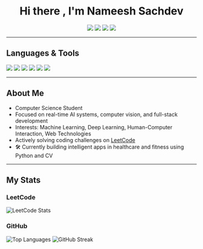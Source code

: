 <h1 align="center">Hi there , I'm Nameesh Sachdev</h1>

<p align="center">
  <a href="mailto:nameeshsachdev@gmail.com"><img src="https://img.shields.io/badge/Email-D14836?style=for-the-badge&logo=gmail&logoColor=white"/></a>
  <a href="tel:+918595506647"><img src="https://img.shields.io/badge/Phone-8595506647-blue?style=for-the-badge"/></a>
  <a href="https://leetcode.com/u/nameesh_2005/"><img src="https://img.shields.io/badge/LeetCode-Profile-orange?style=for-the-badge&logo=leetcode&logoColor=white"/></a>
  <a href="https://drive.google.com/uc?export=download&id=1QEi6ohgx0T6cl7Rh0__4tF-qZJ4zdtro"><img src="https://img.shields.io/badge/Resume-Download-critical?style=for-the-badge&logo=adobeacrobatreader&logoColor=white"/></a>
</p>

---

##  Languages & Tools
<p>
  <img src="https://img.shields.io/badge/Python-3670A0?style=for-the-badge&logo=python&logoColor=ffdd54"/>
  <img src="https://img.shields.io/badge/Django-092E20?style=for-the-badge&logo=django&logoColor=white"/>
  <img src="https://img.shields.io/badge/OpenCV-27338e?style=for-the-badge&logo=opencv&logoColor=white"/>
  <img src="https://img.shields.io/badge/MediaPipe-FF6F00?style=for-the-badge"/>
  <img src="https://img.shields.io/badge/Streamlit-FF4B4B?style=for-the-badge&logo=streamlit&logoColor=white"/>
  <img src="https://img.shields.io/badge/Git-F05032?style=for-the-badge&logo=git&logoColor=white"/>
</p>

---

##  About Me

-  Computer Science Student  
-  Focused on real-time AI systems, computer vision, and full-stack development  
-  Interests: Machine Learning, Deep Learning, Human-Computer Interaction, Web Technologies  
-  Actively solving coding challenges on [LeetCode](https://leetcode.com/u/nameesh_2005/)  
- 🛠 Currently building intelligent apps in healthcare and fitness using Python and CV  

---


##  My Stats

###  LeetCode
![LeetCode Stats](https://leetcard.jacoblin.cool/nameesh_2005?theme=default&font=Fira+Code&ext=activity)


###  GitHub 
![Top Languages](https://github-readme-stats.vercel.app/api/top-langs/?username=nameeshsachdev2025&layout=compact&theme=default)
![GitHub Streak](https://github-readme-streak-stats.herokuapp.com/?user=nameeshsachdev2025&theme=default)






